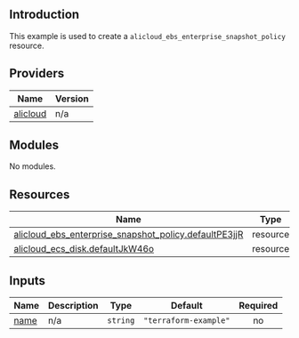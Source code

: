 ## Introduction

This example is used to create a `alicloud_ebs_enterprise_snapshot_policy` resource.

<!-- BEGIN_TF_DOCS -->
## Providers

| Name | Version |
|------|---------|
| <a name="provider_alicloud"></a> [alicloud](#provider\_alicloud) | n/a |

## Modules

No modules.

## Resources

| Name | Type |
|------|------|
| [alicloud_ebs_enterprise_snapshot_policy.defaultPE3jjR](https://registry.terraform.io/providers/aliyun/alicloud/latest/docs/resources/ebs_enterprise_snapshot_policy) | resource |
| [alicloud_ecs_disk.defaultJkW46o](https://registry.terraform.io/providers/aliyun/alicloud/latest/docs/resources/ecs_disk) | resource |

## Inputs

| Name | Description | Type | Default | Required |
|------|-------------|------|---------|:--------:|
| <a name="input_name"></a> [name](#input\_name) | n/a | `string` | `"terraform-example"` | no |
<!-- END_TF_DOCS -->    